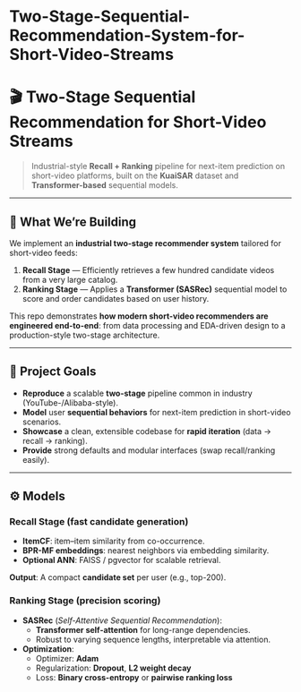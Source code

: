 # Two-Stage-Sequential-Recommendation-System-for-Short-Video-Streams

# 🎬 Two-Stage Sequential Recommendation for Short-Video Streams

> Industrial-style **Recall + Ranking** pipeline for next-item prediction on short-video platforms, built on the **KuaiSAR** dataset and **Transformer-based** sequential models.

---

## 📘 What We’re Building

We implement an **industrial two-stage recommender system** tailored for short-video feeds:

1) **Recall Stage** — Efficiently retrieves a few hundred candidate videos from a very large catalog.  
2) **Ranking Stage** — Applies a **Transformer (SASRec)** sequential model to score and order candidates based on user history.

This repo demonstrates **how modern short-video recommenders are engineered end-to-end**: from data processing and EDA-driven design to a production-style two-stage architecture.

---

## 🎯 Project Goals

- **Reproduce** a scalable **two-stage** pipeline common in industry (YouTube-/Alibaba-style).
- **Model** user **sequential behaviors** for next-item prediction in short-video scenarios.
- **Showcase** a clean, extensible codebase for **rapid iteration** (data → recall → ranking).
- **Provide** strong defaults and modular interfaces (swap recall/ranking easily).

---

## ⚙️ Models

### Recall Stage (fast candidate generation)
- **ItemCF**: item–item similarity from co-occurrence.
- **BPR-MF embeddings**: nearest neighbors via embedding similarity.
- **Optional ANN**: FAISS / pgvector for scalable retrieval.

**Output**: A compact **candidate set** per user (e.g., top-200).

### Ranking Stage (precision scoring)
- **SASRec** (*Self-Attentive Sequential Recommendation*):
  - **Transformer self-attention** for long-range dependencies.
  - Robust to varying sequence lengths, interpretable via attention.
- **Optimization**:
  - Optimizer: **Adam**
  - Regularization: **Dropout**, **L2 weight decay**
  - Loss: **Binary cross-entropy** or **pairwise ranking loss**





